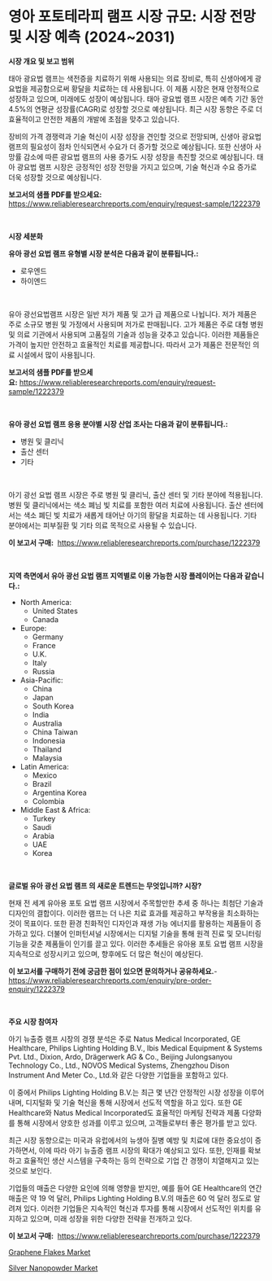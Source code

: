 <p><h1>영아 포토테라피 램프 시장 규모: 시장 전망 및 시장 예측 (2024~2031)</h1></p><p><strong>시장 개요 및 보고 범위</strong></p>
<p><p>태아 광요법 램프는 색전증을 치료하기 위해 사용되는 의료 장비로, 특히 신생아에게 광요법을 제공함으로써 황달을 치료하는 데 사용됩니다. 이 제품 시장은 현재 안정적으로 성장하고 있으며, 미래에도 성장이 예상됩니다. 태아 광요법 램프 시장은 예측 기간 동안 4.5%의 연평균 성장률(CAGR)로 성장할 것으로 예상됩니다. 최근 시장 동향은 주로 더 효율적이고 안전한 제품의 개발에 초점을 맞추고 있습니다.</p><p>장비의 가격 경쟁력과 기술 혁신이 시장 성장을 견인할 것으로 전망되며, 신생아 광요법 램프의 필요성이 점차 인식되면서 수요가 더 증가할 것으로 예상됩니다. 또한 신생아 사망률 감소에 따른 광요법 램프의 사용 증가도 시장 성장을 촉진할 것으로 예상됩니다. 태아 광요법 램프 시장은 긍정적인 성장 전망을 가지고 있으며, 기술 혁신과 수요 증가로 더욱 성장할 것으로 예상됩니다.</p></p>
<p><strong>보고서의 샘플 PDF를 받으세요:</strong> <a href="https://www.reliableresearchreports.com/enquiry/request-sample/1222379">https://www.reliableresearchreports.com/enquiry/request-sample/1222379</a></p>
<p>&nbsp;</p>
<p><strong>시장 세분화</strong></p>
<p><strong>유아 광선 요법 램프 유형별 시장 분석은 다음과 같이 분류됩니다.:</strong></p>
<p><ul><li>로우엔드</li><li>하이엔드</li></ul></p>
<p>&nbsp;</p>
<p><p>유아 광선요법램프 시장은 일반 저가 제품 및 고가 급 제품으로 나뉩니다. 저가 제품은 주로 소규모 병원 및 가정에서 사용되며 저가로 판매됩니다. 고가 제품은 주로 대형 병원 및 의료 기관에서 사용되며 고품질의 기술과 성능을 갖추고 있습니다. 이러한 제품들은 가격이 높지만 안전하고 효율적인 치료를 제공합니다. 따라서 고가 제품은 전문적인 의료 시설에서 많이 사용됩니다.</p></p>
<p><strong>보고서의 샘플 PDF를 받으세요:</strong>&nbsp;<a href="https://www.reliableresearchreports.com/enquiry/request-sample/1222379">https://www.reliableresearchreports.com/enquiry/request-sample/1222379</a></p>
<p>&nbsp;</p>
<p><strong> 유아 광선 요법 램프 응용 분야별 시장 산업 조사는 다음과 같이 분류됩니다.:</strong></p>
<p><ul><li>병원 및 클리닉</li><li>출산 센터</li><li>기타</li></ul></p>
<p>&nbsp;</p>
<p><p>아기 광선 요법 램프 시장은 주로 병원 및 클리닉, 출산 센터 및 기타 분야에 적용됩니다. 병원 및 클리닉에서는 색소 폐님 빛 치료를 포함한 여러 치료에 사용됩니다. 출산 센터에서는 색소 폐딘 빛 치료가 새롭게 태어난 아기의 황달을 치료하는 데 사용됩니다. 기타 분야에서는 피부질환 및 기타 의료 목적으로 사용될 수 있습니다.</p></p>
<p><strong>이 보고서 구매:</strong>&nbsp; <a href="https://www.reliableresearchreports.com/purchase/1222379">https://www.reliableresearchreports.com/purchase/1222379</a></p>
<p>&nbsp;</p>
<p><strong>지역 측면에서 유아 광선 요법 램프 지역별로 이용 가능한 시장 플레이어는 다음과 같습니다.:</strong></p>
<p><ul>
    <li>
        North America:
        <ul>
            <li>United States</li>
            <li>Canada</li>
        </ul>
    </li>
    <li>
        Europe:
        <ul>
            <li>Germany</li>
            <li>France</li>
            <li>U.K.</li>
            <li>Italy</li>
            <li>Russia</li>
        </ul>
    </li>
    <li>
        Asia-Pacific:
        <ul>
            <li>China</li>
            <li>Japan</li>
            <li>South Korea</li>
            <li>India</li>
            <li>Australia</li>
            <li>China Taiwan</li>
            <li>Indonesia</li>
            <li>Thailand</li>
            <li>Malaysia</li>
        </ul>
    </li>
    <li>
        Latin America:
        <ul>
            <li>Mexico</li>
            <li>Brazil</li>
            <li>Argentina Korea</li>
            <li>Colombia</li>
        </ul>
    </li>
    <li>
        Middle East & Africa:
        <ul>
            <li>Turkey</li>
            <li>Saudi</li>
            <li>Arabia</li>
            <li>UAE</li>
            <li>Korea</li>
        </ul>
    </li>
    </ul></p>
<p>&nbsp;</p>
<p><strong>글로벌 유아 광선 요법 램프 의 새로운 트렌드는 무엇입니까? 시장?</strong></p>
<p><p>현재 전 세계 유아용 포토 요법 램프 시장에서 주목할만한 추세 중 하나는 최첨단 기술과 디자인의 결합이다. 이러한 램프는 더 나은 치료 효과를 제공하고 부작용을 최소화하는 것이 목표이다. 또한 환경 친화적인 디자인과 재생 가능 에너지를 활용하는 제품들이 증가하고 있다. 더불어 인퍼턴셔널 시장에서는 디지털 기술을 통해 원격 진료 및 모니터링 기능을 갖춘 제품들이 인기를 끌고 있다. 이러한 추세들은 유아용 포토 요법 램프 시장을 지속적으로 성장시키고 있으며, 향후에도 더 많은 혁신이 예상된다.</p></p>
<p><strong>이 보고서를 구매하기 전에 궁금한 점이 있으면 문의하거나 공유하세요.</strong>- <a href="https://www.reliableresearchreports.com/enquiry/pre-order-enquiry/1222379">https://www.reliableresearchreports.com/enquiry/pre-order-enquiry/1222379</a></p>
<p>&nbsp;</p>
<p><strong>주요 시장 참여자</strong></p>
<p><p>아기 뉴출증 램프 시장의 경쟁 분석은 주로 Natus Medical Incorporated, GE Healthcare, Philips Lighting Holding B.V., Ibis Medical Equipment & Systems Pvt. Ltd., Dixion, Ardo, Drägerwerk AG & Co., Beijing Julongsanyou Technology Co., Ltd., NOVOS Medical Systems, Zhengzhou Dison Instrument And Meter Co., Ltd.와 같은 다양한 기업들을 포함하고 있다.</p><p>이 중에서 Philips Lighting Holding B.V.는 최근 몇 년간 안정적인 시장 성장을 이루어내며, 디지털화 및 기술 혁신을 통해 시장에서 선도적 역할을 하고 있다. 또한 GE Healthcare와 Natus Medical Incorporated도 효율적인 마케팅 전략과 제품 다양화를 통해 시장에서 양호한 성과를 이루고 있으며, 고객들로부터 좋은 평가를 받고 있다.</p><p>최근 시장 동향으로는 미국과 유럽에서의 뉴생아 질병 예방 및 치료에 대한 중요성이 증가하면서, 이에 따라 아기 뉴출증 램프 시장의 확대가 예상되고 있다. 또한, 인재를 확보하고 효율적인 생산 시스템을 구축하는 등의 전략으로 기업 간 경쟁이 치열해지고 있는 것으로 보인다.</p><p>기업들의 매출은 다양한 요인에 의해 영향을 받지만, 예를 들어 GE Healthcare의 연간 매출은 약 19 억 달러, Philips Lighting Holding B.V.의 매출은 60 억 달러 정도로 알려져 있다. 이러한 기업들은 지속적인 혁신과 투자를 통해 시장에서 선도적인 위치를 유지하고 있으며, 미래 성장을 위한 다양한 전략을 전개하고 있다.</p></p>
<p><strong>이 보고서 구매:</strong>&nbsp;&nbsp;<a href="https://www.reliableresearchreports.com/purchase/1222379">https://www.reliableresearchreports.com/purchase/1222379</a></p>
<p><p><a href="https://confirmed-shield-e13.notion.site/Global-Graphene-Flakes-Market-by-Types-Applications-and-Major-Players-with-Regional-Growth-Rate-A-858b84af6ab446eda111724332820b20">Graphene Flakes Market</a></p><p><a href="https://funky-papaya-cf4.notion.site/Silver-Nanopowder-Market-Size-Furnishes-Valuable-Information-Encompassing-Market-Share-Market-Trend-4b93071c968c47ad8a414e998205c6a0">Silver Nanopowder Market</a></p></p>
